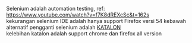 Selenium adalah automation testing, ref:<br/>
https://www.youtube.com/watch?v=f7K8dREXcSc&t=162s <br/>
kekurangan selenium IDE adalah hanya support Firefox versi 54 kebawah <br/>
alternatif pengganti selenium adalah <a href="https://www.katalon.com/">KATALON</a> <br/>
kelebihan katalon adalah support chrome dan firefox all version
